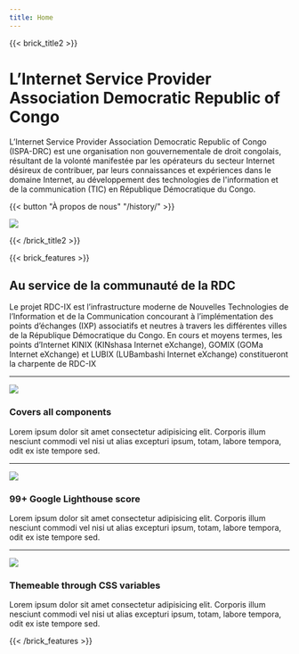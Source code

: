 ```yaml
---
title: Home
---
```

{{< brick_title2 >}}

# L’Internet Service Provider Association Democratic Republic of Congo

L’Internet Service Provider Association Democratic Republic of Congo (ISPA-DRC) est une organisation non gouvernementale de droit congolais, résultant de la volonté manifestée par les opérateurs du secteur Internet désireux de contribuer, par leurs connaissances et expériences dans le domaine Internet, au développement des technologies de l'information et de la communication (TIC) en République Démocratique du Congo.

{{< button "À propos de nous" "/history/" >}}

![](/uploads/photos/bricks.png)

{{< /brick_title2 >}}

{{< brick_features >}}

## Au service de la communauté de la RDC

Le projet RDC-IX  est l’infrastructure moderne de Nouvelles Technologies de l’Information et de la Communication concourant à l’implémentation des points d’échanges (IXP) associatifs et neutres à travers les différentes villes de la République Démocratique du Congo. En cours et moyens termes, les points d’Internet KINIX (KINshasa Internet eXchange), GOMIX (GOMa Internet eXchange) et LUBIX (LUBambashi Internet eXchange) constitueront la charpente de RDC-IX

---

![](/img/icons/material-symbols/200/rounded/auto_awesome_mosaic.svg)

### Covers all components

Lorem ipsum dolor sit amet consectetur adipisicing elit. Corporis illum nesciunt commodi vel nisi ut alias excepturi ipsum, totam, labore tempora, odit ex iste tempore sed.

---

![](/img/icons/material-symbols/200/rounded/performance_max.svg)

### 99+ Google Lighthouse score

Lorem ipsum dolor sit amet consectetur adipisicing elit. Corporis illum nesciunt commodi vel nisi ut alias excepturi ipsum, totam, labore tempora, odit ex iste tempore sed.

---

![](/img/icons/material-symbols/200/rounded/design_services.svg)

### Themeable through CSS variables

Lorem ipsum dolor sit amet consectetur adipisicing elit. Corporis illum nesciunt commodi vel nisi ut alias excepturi ipsum, totam, labore tempora, odit ex iste tempore sed.

{{< /brick_features >}}
